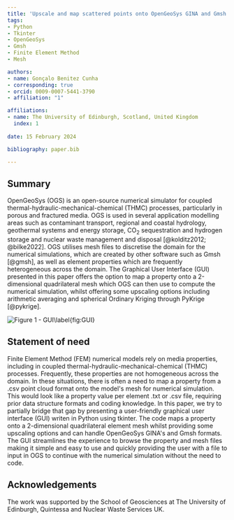 ```yaml
---
title: 'Upscale and map scattered points onto OpenGeoSys GINA and Gmsh meshes formats: a Tkinter Graphical User Interface Python code'
tags:
- Python
- Tkinter
- OpenGeoSys
- Gmsh
- Finite Element Method
- Mesh

authors:
- name: Gonçalo Benitez Cunha
- corresponding: true
- orcid: 0009-0007-5441-3790
- affiliation: "1"

affiliations:
- name: The University of Edinburgh, Scotland, United Kingdom
  index: 1
  
date: 15 February 2024

bibliography: paper.bib

---
```


## Summary

OpenGeoSys (OGS) is an open-source numerical simulator for coupled thermal-hydraulic-mechanical-chemical (THMC) processes, particularly in porous and fractured media. OGS is used in several application modelling areas such as contaminant transport, regional and coastal hydrology, geothermal systems and energy storage, CO<sub>2</sub> sequestration and hydrogen storage and nuclear waste management and disposal [@kolditz2012; @bilke2022]. OGS utilises mesh files to discretise the domain for the numerical simulations, which are created by other software such as Gmsh [@gmsh], as well as element properties which are frequently heterogeneous across the domain.
The Graphical User Interface (GUI) presented in this paper offers the option to map a property onto a 2-dimensional quadrilateral mesh which OGS can then use to compute the numerical simulation, whilst offering some upscaling options including arithmetic averaging and spherical Ordinary Kriging through PyKrige [@pykrige].

![Figure 1 - GUI\label{fig:GUI}](https://github.com/benitez9rh/tkinterGmshOGS-GINA_UpscaleMapping/blob/main/GUI.jpg)

## Statement of need

Finite Element Method (FEM) numerical models rely on media properties, including in coupled thermal-hydraulic-mechanical-chemical (THMC) processes. Frequently, these properties are not homogeneous across the domain. In these situations, there is often a need to map a property from a .csv point cloud format onto the model's mesh for numerical simulation. This would look like a property value per element .txt or .csv file, requiring prior data structure formats and coding knowledge.
In this paper, we try to partially bridge that gap by presenting a user-friendly graphical user interface (GUI) writen in Python using tkinter. The code maps a property onto a 2-dimensional quadrilateral element mesh whilst providing some upscaling options and can handle OpenGeoSys GINA's and Gmsh formats.
The GUI streamlines the experience to browse the property and mesh files making it simple and easy to use and quickly providing the user with a file to input in OGS to continue with the numerical simulation without the need to code.

## Acknowledgements

The work was supported by the School of Geosciences at The University of Edinburgh, Quintessa and Nuclear Waste Services UK.
